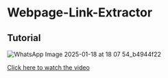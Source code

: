 # Webpage-Link-Extractor

## Tutorial

![WhatsApp Image 2025-01-18 at 18 07 54_b4944f22](https://github.com/user-attachments/assets/cdd12ee3-cb22-49cc-ba29-b52109cedb61)

[Click here to watch the video](https://drive.google.com/file/d/1sme0iReB6Bm0c5ktc66EFcd0wX3KbH0K/view?usp=sharing)




